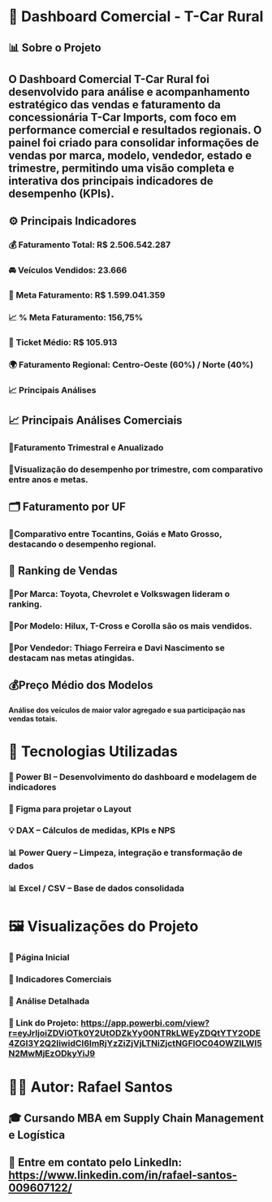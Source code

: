 # 🚗 Dashboard Comercial - T-Car Rural

## 📊 Sobre o Projeto
## O Dashboard Comercial T-Car Rural foi desenvolvido para análise e acompanhamento estratégico das vendas e faturamento da concessionária T-Car Imports, com foco em performance comercial e resultados regionais. O painel foi criado para consolidar informações de vendas por marca, modelo, vendedor, estado e trimestre, permitindo uma visão completa e interativa dos principais indicadores de desempenho (KPIs).

## ⚙️ Principais Indicadores
### 💰 Faturamento Total: R$ 2.506.542.287
### 🚘 Veículos Vendidos: 23.666
### 🎯 Meta Faturamento: R$ 1.599.041.359
### 📈 % Meta Faturamento: 156,75%
### 🧾 Ticket Médio: R$ 105.913
### 🌍 Faturamento Regional: Centro-Oeste (60%) / Norte (40%)
### 📈 Principais Análises

## 📈 Principais Análises Comerciais
### 📌Faturamento Trimestral e Anualizado
### 📌Visualização do desempenho por trimestre, com comparativo entre anos e metas.

## 🗂️ Faturamento por UF
### 📌Comparativo entre Tocantins, Goiás e Mato Grosso, destacando o desempenho regional.

## 📄 Ranking de Vendas
### 📌Por Marca: Toyota, Chevrolet e Volkswagen lideram o ranking.
### 📌Por Modelo: Hilux, T-Cross e Corolla são os mais vendidos.
### 📌Por Vendedor: Thiago Ferreira e Davi Nascimento se destacam nas metas atingidas.

## 💰Preço Médio dos Modelos
#### Análise dos veículos de maior valor agregado e sua participação nas vendas totais.

# 🧩 Tecnologias Utilizadas
### 🎯 Power BI – Desenvolvimento do dashboard e modelagem de indicadores
### 📌 Figma para projetar o Layout
### 💡 DAX – Cálculos de medidas, KPIs e NPS
### 📊 Power Query – Limpeza, integração e transformação de dados
### 📊 Excel / CSV – Base de dados consolidada

# 🖼️ Visualizações do Projeto
### 📌 Página Inicial
### 📌 Indicadores Comerciais
### 📌 Análise Detalhada
### 📌 Link do Projeto: https://app.powerbi.com/view?r=eyJrIjoiZDViOTk0Y2UtODZkYy00NTRkLWEyZDQtYTY2ODE4ZGI3Y2Q2IiwidCI6ImRjYzZiZjVjLTNiZjctNGFlOC04OWZlLWI5N2MwMjEzODkyYiJ9
# 👨‍💻 Autor: Rafael Santos
## 🎓 Cursando MBA em Supply Chain Management e Logística
## 📧 Entre em contato pelo LinkedIn: https://www.linkedin.com/in/rafael-santos-009607122/
